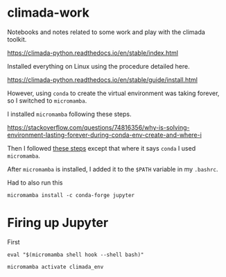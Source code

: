 # climada-work
Notebooks and notes related to some work and play with the climada toolkit.

https://climada-python.readthedocs.io/en/stable/index.html

Installed everything on Linux using the procedure detailed here. 

https://climada-python.readthedocs.io/en/stable/guide/install.html

However, using `conda` to create the virtual environment was taking forever, 
so I switched to `micromamba`.

I installed `micromamba` following these steps. 

https://stackoverflow.com/questions/74816356/why-is-solving-environment-lasting-forever-during-conda-env-create-and-where-i

Then I followed [these steps](https://climada-python.readthedocs.io/en/stable/guide/install.html) except that
where it says `conda` I used `micromamba`.

After `micromamba` is installed, I added it to the `$PATH` variable in my `.bashrc`.

Had to also run this

```
micromamba install -c conda-forge jupyter
```

# Firing up Jupyter 
First
```
eval "$(micromamba shell hook --shell bash)"

micromamba activate climada_env
```
